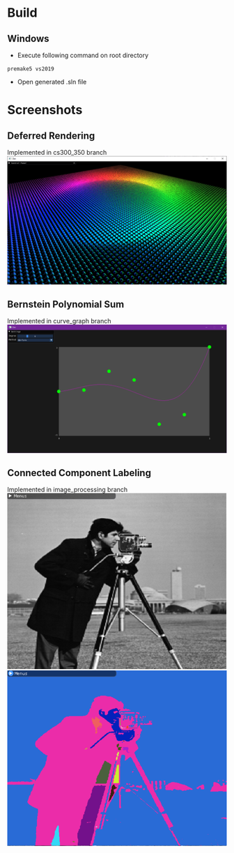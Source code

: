 # Build
## Windows
- Execute following command on root directory
```batch
premake5 vs2019
```
- Open generated .sln file

# Screenshots

## Deferred Rendering
Implemented in cs300_350 branch
![Deferred](screenshots/deferred.png)

## Bernstein Polynomial Sum
Implemented in curve_graph branch
![Bernstein](screenshots/bernstein.png)

## Connected Component Labeling
Implemented in image_processing branch
![CCL](screenshots/ccl.png)
![CCL2](screenshots/ccl2.png)
